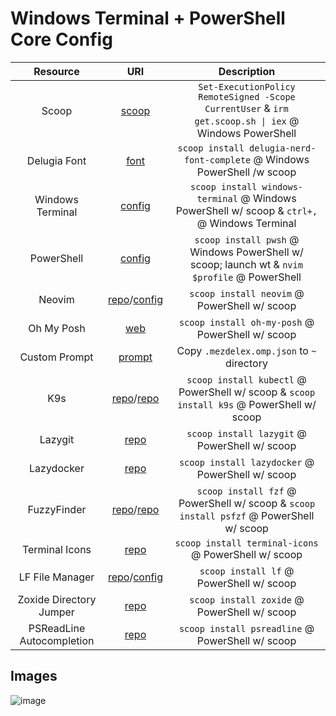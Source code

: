 # Windows Terminal + PowerShell Core Config

|         Resource          |                                                         URI                                                          |                                             Description                                                      |
| :-----------------------: | :------------------------------------------------------------------------------------------------------------------: | :----------------------------------------------------------------------------------------------------------: |
|           Scoop           |                                              [scoop](https://scoop.sh)                                               |     `Set-ExecutionPolicy RemoteSigned -Scope CurrentUser` & `irm get.scoop.sh \| iex` @ Windows PowerShell   |
|       Delugia Font        |                                    [font](https://github.com/adam7/delugia-code)                                     |                       `scoop install delugia-nerd-font-complete` @ Windows PowerShell /w scoop               |
|     Windows Terminal      |          [config](https://github.com/mezdelex/WindowsTerminalPowershellCoreConfig/blob/main/settings.jsonc)          |           `scoop install windows-terminal` @ Windows PowerShell w/ scoop & `ctrl+,` @ Windows Terminal       |
|        PowerShell         | [config](https://github.com/mezdelex/WindowsTerminalPowershellCoreConfig/blob/main/Microsoft.PowerShell_profile.ps1) |         `scoop install pwsh` @ Windows PowerShell w/ scoop; launch wt & `nvim $profile` @ PowerShell         |
|          Neovim           |              [repo](https://github.com/neovim/neovim)/[config](https://github.com/mezdelex/NeovimConfig)             |                               `scoop install neovim` @ PowerShell w/ scoop                                   |
|        Oh My Posh         |                                [web](https://ohmyposh.dev/docs/installation/windows)                                 |                             `scoop install oh-my-posh` @ PowerShell w/ scoop                                 |
|       Custom Prompt       |        [prompt](https://github.com/mezdelex/WindowsTerminalPowershellCoreConfig/blob/main/.mezdelex.omp.json)        |                               Copy `.mezdelex.omp.json` to `~` directory                                     |
|           K9s             |              [repo](https://github.com/kubernetes/kubectl)/[repo](https://github.com/derailed/k9s)                   |         `scoop install kubectl` @ PowerShell w/ scoop & `scoop install k9s` @ PowerShell w/ scoop            |
|         Lazygit           |                                  [repo](https://github.com/jesseduffield/lazygit)                                    |                               `scoop install lazygit` @ PowerShell w/ scoop                                  |
|        Lazydocker         |                                [repo](https://github.com/jesseduffield/lazydocker)                                   |                            `scoop install lazydocker` @ PowerShell w/ scoop                                  |
|       FuzzyFinder         |                [repo](https://github.com/junegunn/fzf)/[repo](https://github.com/kelleyma49/PSFzf)                   |          `scoop install fzf` @ PowerShell w/ scoop & `scoop install psfzf` @ PowerShell w/ scoop             |
|      Terminal Icons       |                                [repo](https://github.com/devblackops/Terminal-Icons)                                 |                           `scoop install terminal-icons` @ PowerShell w/ scoop                               |
|     LF File Manager       |                [repo](https://github.com/gokcehan/lf)/[config](https://github.com/mezdelex/LFConfig)                 |                                 `scoop install lf` @ PowerShell w/ scoop                                     |
|  Zoxide Directory Jumper  |                                     [repo](https://github.com/ajeetdsouza/zoxide)                                    |                             `scoop install zoxide` @ PowerShell w/ scoop                                     |
| PSReadLine Autocompletion |                                  [repo](https://github.com/PowerShell/PSReadLine)                                    |                             `scoop install psreadline` @ PowerShell w/ scoop                                 |

## Images
![image](https://github.com/mezdelex/WindowsTerminalPowerShellCoreConfig/assets/59997405/7f07b3f0-0a95-4dd4-8d25-0bece6107b71)
